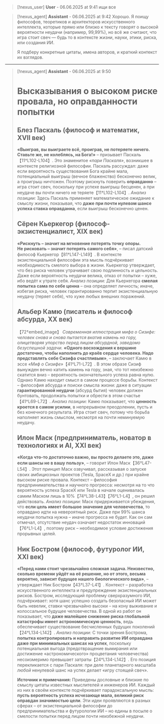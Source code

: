 >[!nexus_user] **User** - 06.06.2025 at 9:41
> ищи все
<!-- UID: 2dfd58c9-47c8-4d4f-8d69-6ab633ca0e8e -->




>[!nexus_agent] **Assistant** - 06.06.2025 at 9:42
> Хорошо. Я поищу философов, теоретиков и архитекторов искусственного интеллекта, которые прямо или близко к тексту говорят о высокой вероятности неудачи (например, 99,99%), но всё же считают, что игра стоит свеч — будь то в контексте жизни, науки, этики, риска, или создания ИИ.
> 
> Я подберу конкретные цитаты, имена авторов, и краткий контекст их взглядов.
<!-- UID: a1dd0bf5-134d-49cb-8883-f2d8ad6dd88b -->

---

>[!nexus_agent] **Assistant** - 06.06.2025 at 9:50
> # Высказывания о высоком риске провала, но оправданности попытки
> 
> ## Блез Паскаль (философ и математик, XVII век) 
> **«Выиграв, вы выиграете всё, проиграв, не потеряете ничего. Ставьте же, не колеблясь, на Бога!»** – призывает Паскаль【11†L102-L104】. Это знаменитое *«пари Паскаля»*, возникшее в контексте религиозной философии. Паскаль рассуждал: даже если вероятность существования Бога крайне мала, потенциальный выигрыш (вечное блаженство) бесконечно велик, а проигрыш ничтожен. Поэтому рискнуть поверить **оправданно** – игра стоит свеч, поскольку при успехе выигрыш бесценен, а при неудаче вы почти ничего не теряете【11†L102-L104】. *Анализ позиции:* Здесь Паскаль применяет математическое ожидание к смыслу жизни, показывая, что **даже при почти нулевом шансе успеха ставка оправданна**, если выигрыш бесконечно ценен.
> 
> ## Сёрен Кьеркегор (философ-экзистенциалист, XIX век) 
> **«Рискнуть – значит на мгновение потерять точку опоры. Не рисковать – значит потерять самого себя»**, – писал датский философ Кьеркегор【81†L147-L149】. В контексте экзистенциальной философии эта мысль подчёркивает необходимость смелого выбора в жизни. Кьеркегор утверждает, что без риска человек утрачивает свою подлинность и цельность. Даже если вероятность неудачи велика, отказ от попытки – хуже, ибо ведёт к утрате себя. *Анализ позиции:* Для Кьеркегора **смелая попытка сама по себе ценна** – она определяет личность; иначе, избегая риска, человек гарантированно терпит экзистенциальную неудачу (теряет себя), что хуже любых внешних поражений.
> 
> ## Альбер Камю (писатель и философ абсурда, XX век) 
> 【72†embed_image】 *Современная иллюстрация мифа о Сизифе: человек снова и снова пытается вкатив камень на гору, олицетворяя упорство перед лицом абсурдной, заведомо безуспешной задачи.* 
> **«Одного восхождения к вершине достаточно, чтобы наполнить до краёв сердце человека. Надо представлять себе Сизифа счастливым»**, – заключает Камю в эссе *«Миф о Сизифе»*【41†L71-L72】. В этом образе Сизиф вынужден вечно катить камень на гору, зная, что тот неизбежно скатится вниз – вероятность окончательного успеха равна нулю. Однако Камю находит смысл в самом процессе борьбы. Контекст – философия абсурда и поиски смысла жизни: даже в ситуации **гарантированной неудачи** (абсурд бытия) человек должен бунтовать, продолжать попытки и обрести в этом счастье【41†L69-L72】. *Анализ позиции:* Камю показывает, что **ценность кроется в самом усилии**, в непрерывном преодолении, пусть и без конечного результата. Игра стоит свеч, потому что борьба наполняет жизнь смыслом, несмотря на почти неминуемую неудачу.
> 
> ## Илон Маск (предприниматель, новатор в технологиях и AI, XXI век) 
> **«Когда что-то достаточно важно, вы просто делаете это, даже если шансы не в вашу пользу»**, – говорит Илон Маск【36†L47-L54】. Этот принцип Маск озвучивал, рассказывая о запуске своих амбициозных проектов (Tesla, SpaceX и др.) при крайне высоком риске провала. Контекст – философия предпринимательства и научного прогресса: несмотря на то что вероятность успеха SpaceX или Tesla в начале оценивалась самим Маском лишь в 10%【74†L38-L43】【76†L1-L4】, он решил действовать. *Анализ позиции:* Маск придерживается убеждения, что **если цель имеет большое значение для человечества**, то оправдано идти на невероятный риск. Даже при 99% шанса неудачи попытка нужна – иначе прогресса не будет. Как он сам отмечал, отсутствие неудач означает недостаток инноваций【76†L1-L4】, поэтому риск – необходимое условие достижения прорывных целей.
> 
> ## Ник Бостром (философ, футуролог ИИ, XXI век) 
> **«Перед нами стоит чрезвычайно сложная задача. Неизвестно, сколько времени уйдёт на её решение, но от этого, весьма вероятно, зависит будущее нашего биологического вида»**, – утверждает Ник Бостром【43†L37-L41】. Контекст – разработка искусственного интеллекта и предупреждение экзистенциальных рисков. Бостром, исследующий проблему сверхразумного ИИ, подчёркивает: хотя шанс успешно создать безопасный ИИ может быть невелик, ставки чрезвычайно высоки – на кону выживание и колоссальное будущее человечества. В одной из работ он показывает, что **даже малейшее снижение риска глобальной катастрофы имеет астрономическую ценность**, ведь обеспечивает существование бесчисленных будущих поколений【24†L134-L142】. *Анализ позиции:* С точки зрения Бострома, **попытка контролировать и направить развитие ИИ оправдана даже при минимальных шансах на успех**, поскольку потенциальная выгода (предотвращение вымирания или достижение «астрономического» процветания человечества) несоизмеримо превышает затраты【24†L134-L142】. Его позиция перекликается с пари Паскаля: при деле планетарного масштаба *любой* ненулевой шанс на успех делает «игру стоящей свеч». 
> 
> **Источник и примечания:** Приведены дословные и близкие по смыслу цитаты известных мыслителей и инженеров ИИ. Каждый из них в своём контексте подчёркивает парадоксальную мысль: **пусть вероятность успеха исчезающе мала, великий риск оправдан значимостью цели**. Эти идеи проявляются в разных сферах – от экзистенциальной философии до предпринимательства и футурологии ИИ – но едины в посыле о смелости попытки перед лицом почти неизбежной неудачи.
<!-- UID: 9573ce67-811d-4ae5-9b20-cf542ad8124e -->